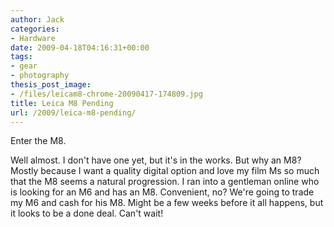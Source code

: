 ```yaml
---
author: Jack
categories:
- Hardware
date: 2009-04-18T04:16:31+00:00
tags:
- gear
- photography
thesis_post_image:
- /files/leicam8-chrome-20090417-174809.jpg
title: Leica M8 Pending
url: /2009/leica-m8-pending/
---
```


Enter the M8.

Well almost. I don't have one yet, but it's in the works. But why an M8? Mostly because I want a quality digital option and love my film Ms so much that the M8 seems a natural progression. I ran into a gentleman online who is looking for an M6 and has an M8. Convenient, no? We're going to trade my M6 and cash for his M8. Might be a few weeks before it all happens, but it looks to be a done deal. Can't wait!